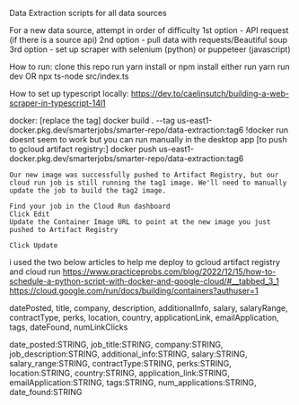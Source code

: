 Data Extraction scripts for all data sources

For a new data source, attempt in order of difficulty
1st option - API request (if there is a source api)
2nd option - pull data with requests/Beautiful soup 
3rd option - set up scraper with selenium (python) or puppeteer (javascript) 

How to run: 
    clone this repo 
    run yarn install or npm install 
    either run yarn run dev OR npx ts-node src/index.ts

How to set up typescript locally: https://dev.to/caelinsutch/building-a-web-scraper-in-typescript-14l1

docker:
    [replace the tag]
    docker build . --tag us-east1-docker.pkg.dev/smarterjobs/smarter-repo/data-extraction:tag6
    !docker run doesnt seem to work but you can run manually in the desktop app
    [to push to gcloud artifact registry:]
    docker push  us-east1-docker.pkg.dev/smarterjobs/smarter-repo/data-extraction:tag6

    Our new image was successfully pushed to Artifact Registry, but our cloud run job is still running the tag1 image. We'll need to manually update the job to build the tag2 image.

    Find your job in the Cloud Run dashboard
    Click Edit
    Update the Container Image URL to point at the new image you just pushed to Artifact Registry

    Click Update


i used the two below articles to help me deploy to gcloud artifact registry and cloud run 
https://www.practiceprobs.com/blog/2022/12/15/how-to-schedule-a-python-script-with-docker-and-google-cloud/#__tabbed_3_1
https://cloud.google.com/run/docs/building/containers?authuser=1


datePosted,
 title,
 company,
 description,
 additionalInfo,
 salary,
 salaryRange,
 contractType,
 perks,
 location,
 country,
 applicationLink,
 emailApplication,
 tags,
 dateFound,
 numLinkClicks

 date_posted:STRING,
 job_title:STRING,
 company:STRING,
 job_description:STRING,
 additional_info:STRING,
 salary:STRING,
 salary_range:STRING,
 contractType:STRING,
 perks:STRING,
 location:STRING,
 country:STRING,
 application_link:STRING,
 emailApplication:STRING,
 tags:STRING,
 num_applications:STRING,
 date_found:STRING